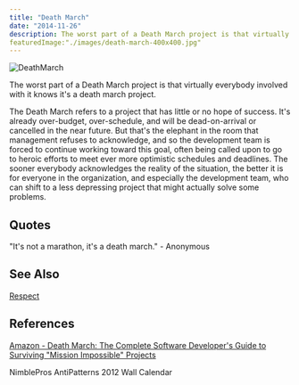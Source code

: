 ```yaml
---
title: "Death March"
date: "2014-11-26"
description: The worst part of a Death March project is that virtually everybody involved with it knows it's a death march project.
featuredImage:"./images/death-march-400x400.jpg"
---
```


![DeathMarch](images/death-march-400x400.jpg)

The worst part of a Death March project is that virtually everybody involved with it knows it's a death march project.

The Death March refers to a project that has little or no hope of success. It's already over-budget, over-schedule, and will be dead-on-arrival or cancelled in the near future. But that's the elephant in the room that management refuses to acknowledge, and so the development team is forced to continue working toward this goal, often being called upon to go to heroic efforts to meet ever more optimistic schedules and deadlines. The sooner everybody acknowledges the reality of the situation, the better it is for everyone in the organization, and especially the development team, who can shift to a less depressing project that might actually solve some problems.

## Quotes

"It's not a marathon, it's a death march." - Anonymous

## See Also

[Respect](/values/respect)

## References

[Amazon - Death March: The Complete Software Developer's Guide to Surviving "Mission Impossible" Projects](http://amzn.to/vGzBs0)

NimblePros AntiPatterns 2012 Wall Calendar
